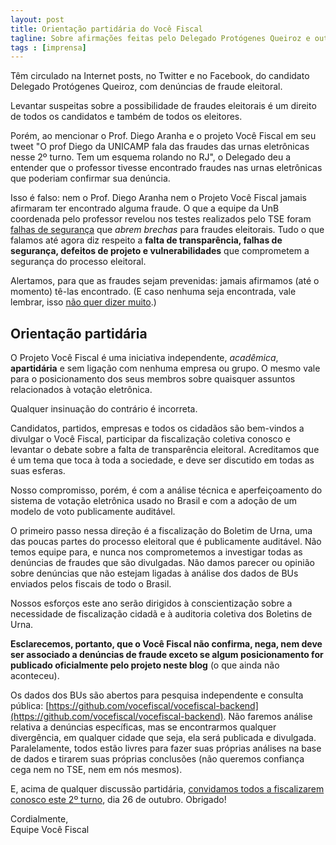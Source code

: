 ```yaml
---
layout: post
title: Orientação partidária do Você Fiscal
tagline: Sobre afirmações feitas pelo Delegado Protógenes Queiroz e outras coisas
tags : [imprensa]
---
```

Têm circulado na Internet posts, no Twitter e no Facebook, do candidato Delegado Protógenes Queiroz, com denúncias de fraude eleitoral.

Levantar suspeitas sobre a possibilidade de fraudes eleitorais é um direito de todos os candidatos e também de todos os eleitores.

Porém, ao mencionar o Prof. Diego Aranha e o projeto Você Fiscal em seu tweet "O prof Diego da UNICAMP fala das fraudes das urnas eletrônicas nesse 2º turno. Tem um esquema rolando no RJ", o Delegado deu a entender que o professor tivesse encontrado fraudes nas urnas eletrônicas que poderiam confirmar sua denúncia.

Isso é falso: nem o Prof. Diego Aranha nem o Projeto Você Fiscal jamais afirmaram ter encontrado alguma fraude. O que a equipe da UnB coordenada pelo professor revelou nos testes realizados pelo TSE foram [falhas de segurança](http://jornalggn.com.br/sites/default/files/documentos/relatorio-urna.pdf) que *abrem brechas* para fraudes eleitorais. Tudo o que falamos até agora diz respeito a **falta de transparência, falhas de segurança, defeitos de projeto e vulnerabilidades** que comprometem a segurança do processo eleitoral.

Alertamos, para que as fraudes sejam prevenidas: jamais afirmamos (até o momento) tê-las encontrado. (E caso nenhuma seja encontrada, vale lembrar, isso [não quer dizer muito](http://www.vocefiscal.org/blog/e-se-o-voce-fiscal-nao-encontrar-nenhuma-fraude/).)


## Orientação partidária

O Projeto Você Fiscal é uma iniciativa independente, *acadêmica*, **apartidária** e sem ligação com nenhuma empresa ou grupo. O mesmo vale para o posicionamento dos seus membros sobre quaisquer assuntos relacionados à votação eletrônica.

Qualquer insinuação do contrário é incorreta.

Candidatos, partidos, empresas e todos os cidadãos são bem-vindos a divulgar o Você Fiscal, participar da fiscalização coletiva conosco e levantar o debate sobre a falta de transparência eleitoral. Acreditamos que é um tema que toca à toda a sociedade, e deve ser discutido em todas as suas esferas.

Nosso compromisso, porém, é com a análise técnica e aperfeiçoamento do sistema de votação eletrônica usado no Brasil e com a adoção de um modelo de voto publicamente auditável.

O primeiro passo nessa direção é a fiscalização do Boletim de Urna, uma das poucas partes do processo eleitoral que é publicamente auditável. Não temos equipe para, e nunca nos comprometemos a investigar todas as denúncias de fraudes que são divulgadas. Não damos parecer ou opinião sobre denúncias que não estejam ligadas à análise dos dados de BUs enviados pelos fiscais de todo o Brasil.

Nossos esforços este ano serão dirigidos à conscientização sobre a necessidade de fiscalização cidadã e à auditoria coletiva dos Boletins de Urna.

**Esclarecemos, portanto, que o Você Fiscal não confirma, nega, nem deve ser associado a denúncias de fraude exceto se algum posicionamento for publicado oficialmente pelo projeto neste blog** (o que ainda não aconteceu).

Os dados dos BUs são abertos para pesquisa independente e consulta pública: [https://github.com/vocefiscal/vocefiscal-backend](https://github.com/vocefiscal/vocefiscal-backend). Não faremos análise relativa a denúncias específicas, mas se encontrarmos qualquer divergência, em qualquer cidade que seja, ela será publicada e divulgada. Paralelamente, todos estão livres para fazer suas próprias análises na base de dados e tirarem suas próprias conclusões (não queremos confiança cega nem no TSE, nem em nós mesmos).

E, acima de qualquer discussão partidária, [convidamos todos a fiscalizarem conosco este 2º turno](http://www.vocefiscal.org/vemproBU/), dia 26 de outubro. Obrigado!

Cordialmente,<br />
Equipe Você Fiscal
